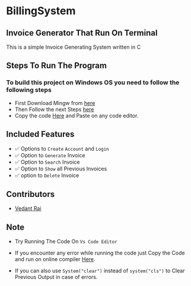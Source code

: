 # BillingSystem
## Invoice Generator That Run On Terminal
This is a simple Invoice Generating System written in C

## Steps To Run The  Program

### To build this project on Windows OS you need to follow the following steps 

- First Download Mingw from [here](https://www.mingw-w64.org/)
- Then Follow the next Steps [here](https://www.geeksforgeeks.org/installing-mingw-tools-for-c-c-and-changing-environment-variable/)
- Copy the code [Here](https://github.com/rishikesh-b/BillingSystem/blob/main/Mainprogram.c) and Paste on any code editor.

## Included Features

- :white_check_mark: Options to `Create` `Account` and `Login`
- :white_check_mark: Option to `Generate` Invoice
- :white_check_mark: Option to `Search` Invoice
- :white_check_mark: Option to `Show` all Previous Invoices
- :white_check_mark: option to `Delete` Invoice

## Contributors

- [Vedant Rai](https://github.com/Vedant-rai)

## Note
- Try Running The Code On `Vs Code Editor`
- If you encounter any error while running the code  just Copy the Code and 
  run on online compiler [Here](https://www.onlinegdb.com/online_c_compiler).

- If you can also  use `System("clear")` instead of  `system("cls")` to Clear Previous Output in case of errors.
